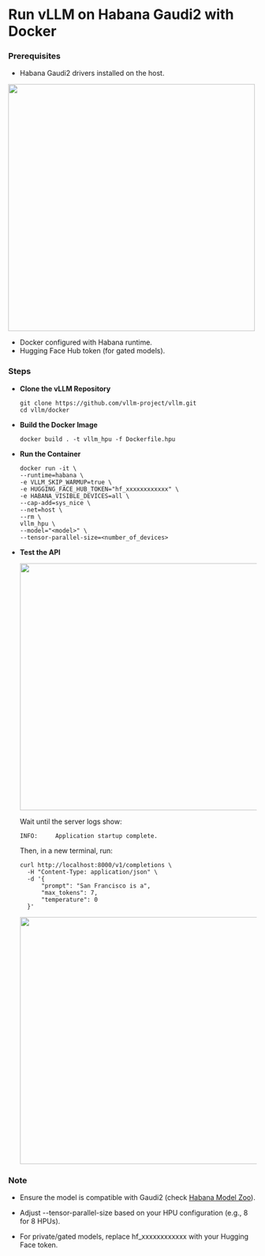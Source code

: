 # Run vLLM on Habana Gaudi2 with Docker

### Prerequisites
- Habana Gaudi2 drivers installed on the host.

<img src="https://github.com/user-attachments/assets/fec852b7-cb72-4233-bb6b-d8294ce142b8" width="500"/>
  
- Docker configured with Habana runtime.
- Hugging Face Hub token (for gated models).

### Steps

- **Clone the vLLM Repository**
  
  ```
  git clone https://github.com/vllm-project/vllm.git
  cd vllm/docker
  ```
  
- **Build the Docker Image**

  ```
  docker build . -t vllm_hpu -f Dockerfile.hpu
  ```
  
- **Run the Container**
  
  ```
  docker run -it \
  --runtime=habana \
  -e VLLM_SKIP_WARMUP=true \
  -e HUGGING_FACE_HUB_TOKEN="hf_xxxxxxxxxxxx" \
  -e HABANA_VISIBLE_DEVICES=all \
  --cap-add=sys_nice \
  --net=host \
  --rm \
  vllm_hpu \
  --model="<model>" \
  --tensor-parallel-size=<number_of_devices>
  ```

- **Test the API**
  
  <img src="https://github.com/user-attachments/assets/bf397d7c-413a-4a27-90f1-d9a5dec11002" width="500"/>

  Wait until the server logs show:
  ```
  INFO:     Application startup complete.
  ```

  Then, in a new terminal, run:

  ```
  curl http://localhost:8000/v1/completions \
    -H "Content-Type: application/json" \
    -d '{
        "prompt": "San Francisco is a",
        "max_tokens": 7,
        "temperature": 0
    }'
  ```

  <img src="https://github.com/user-attachments/assets/1cf5f2d6-51dd-442a-8ae0-c23ac147d913" width="500"/>


### Note

- Ensure the model is compatible with Gaudi2 (check [Habana Model Zoo](https://github.com/huggingface/optimum-habana/tree/main?tab=readme-ov-file#validated-models)).

- Adjust --tensor-parallel-size based on your HPU configuration (e.g., 8 for 8 HPUs).

- For private/gated models, replace hf_xxxxxxxxxxxx with your Hugging Face token.



